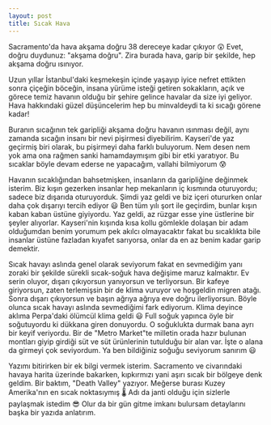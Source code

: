```yaml
---
layout: post
title: Sıcak Hava
---
```


Sacramento'da hava akşama doğru 38 dereceye kadar çıkıyor 😲 Evet, doğru duydunuz: "akşama doğru". Zira burada hava, garip bir şekilde, hep akşama doğru ısınıyor.

Uzun yıllar İstanbul'daki keşmekeşin içinde yaşayıp iyice nefret ettikten sonra çiçeğin böceğin, insana yürüme isteği getiren sokakların, açık ve görece temiz havanın olduğu bir şehire gelince havalar da size iyi geliyor. Hava hakkındaki güzel düşüncelerim hep bu minvaldeydi ta ki sıcağı görene kadar!

Buranın sıcağının tek garipliği akşama doğru havanın ısınması değil, aynı zamanda sıcağın insanı bir nevi pişirmesi diyebilirim. Kayseri'de yaz geçirmiş biri olarak, bu pişirmeyi daha farklı buluyorum. Nem desen nem yok ama ona rağmen sanki hamamdaymışım gibi bir etki yaratıyor. Bu sıcaklar böyle devam ederse ne yapacağım, vallahi bilmiyorum 😰

Havanın sıcaklığından bahsetmişken, insanların da garipliğine değinmek isterim. Biz kışın gezerken insanlar hep mekanların iç kısmında oturuyordu; sadece biz dışarıda oturuyorduk. Şimdi yaz geldi ve biz içeri otururken onlar daha çok dışarıyı tercih ediyor 😃 Ben tüm yılı şort ile geçirdim, bunlar kışın kaban kaban üstüne giyiyordu. Yaz geldi, az rüzgar esse yine üstlerine bir şeyler alıyorlar. Kayseri'nin kışında kısa kollu gömlekle dolaşan bir adam olduğumdan benim yorumum pek akılcı olmayacaktır fakat bu sıcaklıkta bile insanlar üstüne fazladan kıyafet sarıyorsa, onlar da en az benim kadar garip demektir.

Sıcak havayı aslında genel olarak seviyorum fakat en sevmediğim yanı zoraki bir şekilde sürekli sıcak-soğuk hava değişime maruz kalmaktır. Ev serin oluyor, dışarı çıkıyorsun yanıyorsun ve terliyorsun. Bir kafeye giriyorsun, zaten terlemişsin bir de klima vuruyor ve hoşgeldin migren atağı. Sonra dışarı çıkıyorsun ve başın ağrıya ağrıya eve doğru ilerliyorsun. Böyle olunca sıcak havayı aslında sevmediğimi fark ediyorum. Klima deyince aklıma Perpa'daki ölümcül klima geldi 😃 Full soğuk yapınca öyle bir soğutuyordu ki dükkana giren donuyordu. O soğuklukta durmak bana ayrı bir keyif veriyordu. Bir de "Metro Market"te milletin orada hazır bulunan montları giyip girdiği süt ve süt ürünlerinin tutulduğu bir alan var. İşte o alana da girmeyi çok seviyordum. Ya ben bildiğiniz soğuğu seviyorum sanırım 😃

Yazımı bitirirken bir ek bilgi vermek isterim. Sacramento ve civarındaki havaya harita üzerinde bakarken, kıpkırmızı yani aşırı sıcak bir bölgeye denk geldim. Bir baktım, "Death Valley" yazıyor. Meğerse burası Kuzey Amerika'nın en sıcak noktasıymış 🌡️ Adı da janti olduğu için sizlerle paylaşmak istedim 😎 Olur da bir gün gitme imkanı bulursam detaylarını başka bir yazıda anlatırım.